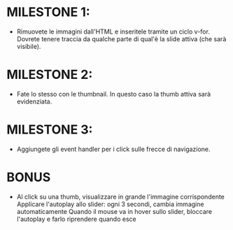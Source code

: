 # MILESTONE 1:
- Rimuovete le immagini dall'HTML e inseritele tramite un ciclo v-for.
Dovrete tenere traccia da qualche parte di qual'è la slide attiva (che sarà visibile).
# MILESTONE 2:
- Fate lo stesso con le thumbnail. In questo caso la thumb attiva sarà evidenziata.
# MILESTONE 3:
- Aggiungete gli event handler per i click sulle frecce di navigazione.
# BONUS
- Al click su una thumb, visualizzare in grande l'immagine corrispondente
Applicare l'autoplay allo slider: ogni 3 secondi, cambia immagine automaticamente
Quando il mouse va in hover sullo slider, bloccare l'autoplay e farlo riprendere quando esce